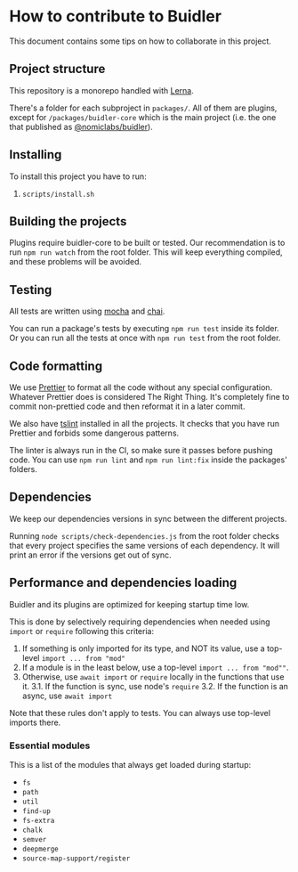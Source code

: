 # How to contribute to Buidler

This document contains some tips on how to collaborate in this project.

## Project structure

This repository is a monorepo handled with [Lerna](https://github.com/lerna/lerna).

There's a folder for each subproject in `packages/`. All of them are plugins, except for `/packages/buidler-core` which
is the main project (i.e. the one that published as [@nomiclabs/buidler](npmjs.com/package/@nomiclabs/buidler)).

## Installing

To install this project you have to run:

1. `scripts/install.sh`

## Building the projects

Plugins require buidler-core to be built or tested. Our recommendation is to run `npm run watch` from the root folder.
This will keep everything compiled, and these problems will be avoided.  

## Testing

All tests are written using [mocha](https://mochajs.org) and [chai](https://www.chaijs.com).

You can run a package's tests by executing `npm run test` inside its folder. Or you can run all the tests at once with
`npm run test` from the root folder.

## Code formatting

We use [Prettier](https://prettier.io/) to format all the code without any special configuration. Whatever Prettier does
is considered The Right Thing. It's completely fine to commit non-prettied code and then reformat it in a later commit.  

We also have [tslint](https://palantir.github.io/tslint/) installed in all the projects. It checks that you have run
Prettier and forbids some dangerous patterns.

The linter is always run in the CI, so make sure it passes before pushing code. You can use `npm run lint` and 
`npm run lint:fix` inside the packages' folders.

## Dependencies

We keep our dependencies versions in sync between the different projects. 

Running `node scripts/check-dependencies.js` from the root folder checks that every project specifies the same versions
of each dependency. It will print an error if the versions get out of sync. 

## Performance and dependencies loading

Buidler and its plugins are optimized for keeping startup time low. 

This is done by selectively requiring dependencies when needed using `import` or `require` following this criteria:

1. If something is only imported for its type, and NOT its value, use a top-level `import ... from "mod"` 
1. If a module is in the least below, use a top-level `import ... from "mod""`.
3. Otherwise, use `await import` or `require` locally in the functions that use it.
  3.1. If the function is sync, use node's `require`
  3.2. If the function is an async, use `await import`

Note that these rules don't apply to tests. You can always use top-level imports there.

### Essential modules

This is a list of the modules that always get loaded during startup:

* `fs`
* `path`
* `util`
* `find-up`
* `fs-extra`
* `chalk`
* `semver`
* `deepmerge`
* `source-map-support/register`
 
